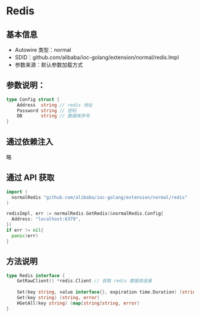 # Redis

## 基本信息

- Autowire 类型：normal
- SDID：github.com/alibaba/ioc-golang/extension/normal/redis.Impl
- 参数来源：默认参数加载方式

## 参数说明：

```go
type Config struct {
	Address  string // redis 地址
	Password string // 密码
	DB       string // 数据库序号
}
```

## 通过依赖注入

略

## 通过 API 获取

```go
import (
  normalRedis "github.com/alibaba/ioc-golang/extension/normal/redis"
)

redisImpl, err := normalRedis.GetRedis(&normalRedis.Config{
  Address: "localhost:6379",
})
if err != nil{
  panic(err)
}

```


## 方法说明

```go
type Redis interface {
	GetRawClient() *redis.Client // 获取 redis 数据库连接
  
	Set(key string, value interface{}, expiration time.Duration) (string, error)
	Get(key string) (string, error)
	HGetAll(key string) (map[string]string, error)
}
```
